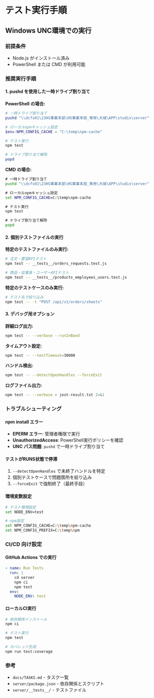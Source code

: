 # テスト実行手順

## Windows UNC環境での実行

### 前提条件
- Node.js がインストール済み
- PowerShell または CMD が利用可能

### 推奨実行手順

#### 1. pushd を使用した一時ドライブ割り当て

**PowerShell の場合:**
```powershell
# 一時ドライブ割り当て
pushd "\\dcfs01\23HS事業本部\HS事業本部_専用\大城\APP\studix\server"

# ローカルnpmキャッシュ設定
$env:NPM_CONFIG_CACHE = "C:\temp\npm-cache"

# テスト実行
npm test

# ドライブ割り当て解除
popd
```

**CMD の場合:**
```cmd
# 一時ドライブ割り当て
pushd "\\dcfs01\23HS事業本部\HS事業本部_専用\大城\APP\studix\server"

# ローカルnpmキャッシュ設定
set NPM_CONFIG_CACHE=C:\temp\npm-cache

# テスト実行
npm test

# ドライブ割り当て解除
popd
```

#### 2. 個別テストファイルの実行

**特定のテストファイルのみ実行:**
```bash
# 注文・要望APIテスト
npm test -- __tests__/orders_requests.test.js

# 商品・従業員・ユーザーAPIテスト
npm test -- __tests__/products_employees_users.test.js
```

**特定のテストケースのみ実行:**
```bash
# テスト名で絞り込み
npm test -- -t "POST /api/v1/orders/sheets"
```

#### 3. デバッグ用オプション

**詳細ログ出力:**
```bash
npm test -- --verbose --runInBand
```

**タイムアウト設定:**
```bash
npm test -- --testTimeout=30000
```

**ハンドル検出:**
```bash
npm test -- --detectOpenHandles --forceExit
```

**ログファイル出力:**
```bash
npm test -- --verbose > jest-result.txt 2>&1
```

### トラブルシューティング

#### npm install エラー
- **EPERM エラー**: 管理者権限で実行
- **UnauthorizedAccess**: PowerShell実行ポリシーを確認
- **UNC パス問題**: `pushd` で一時ドライブ割り当て

#### テストがRUNS状態で停滞
1. `--detectOpenHandles` で未終了ハンドルを特定
2. 個別テストケースで問題箇所を絞り込み
3. `--forceExit` で強制終了（最終手段）

#### 環境変数設定
```bash
# テスト環境設定
set NODE_ENV=test

# npm設定
set NPM_CONFIG_CACHE=C:\temp\npm-cache
set NPM_CONFIG_PREFIX=C:\temp\npm
```

### CI/CD 向け設定

#### GitHub Actions での実行
```yaml
- name: Run Tests
  run: |
    cd server
    npm ci
    npm test
  env:
    NODE_ENV: test
```

#### ローカルCI実行
```bash
# 依存関係インストール
npm ci

# テスト実行
npm test

# カバレッジ生成
npm run test:coverage
```

### 参考
- `docs/TASKS.md` - タスク一覧
- `server/package.json` - 依存関係とスクリプト
- `server/__tests__/` - テストファイル
